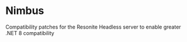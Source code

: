 # Nimbus
Compatibility patches for the Resonite Headless server to enable greater .NET 8 compatibility
